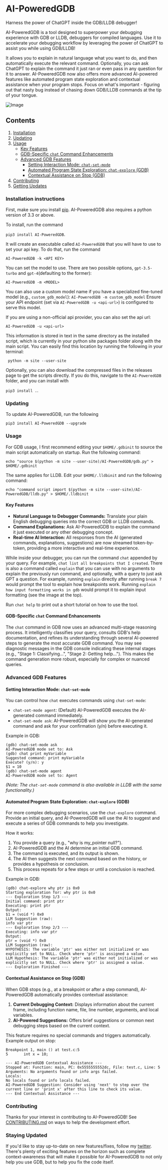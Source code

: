 # AI-PoweredGDB
Harness the power of ChatGPT inside the GDB/LLDB debugger!


AI-PoweredGDB is a tool designed to superpower your debugging experience with GDB or LLDB, debuggers for compiled languages. Use it to accelerate your debugging workflow by leveraging the power of ChatGPT to assist you while using GDB/LLDB! 

It allows you to explain in natural language what you want to do, and then automatically execute the relevant command. Optionally, you can ask ChatGPT to explain the command it just ran or even pass in any question for it to answer. AI-PoweredGDB now also offers more advanced AI-powered features like automated program state exploration and contextual assistance when your program stops. Focus on what's important - figuring out that nasty bug instead of chasing down GDB/LLDB commands at the tip of your tongue.

![Image](https://lh5.googleusercontent.com/xZMLwWWxavqYjC3fyCIZJ0m-s-f-XEoiOeWGbxRrw3dWoukUoWzJJ4iiBkVO2Vtiyr4K6o0WkTs7B40TapeBPIYwgVRVhDXGVjB4tFYoKH3_nK847nYXl3pISB6dEP6Wp_o0uPlfJOjCrLspm0_VNw)

## Contents

1. [Installation](#installation-intructions)
2. [Updating](#updating)
3. [Usage](#usage)
    * [Key Features](#key-features)
    * [GDB-Specific `chat` Command Enhancements](#gdb-specific-chat-command-enhancements)
    * [Advanced GDB Features](#advanced-gdb-features)
        * [Setting Interaction Mode: `chat-set-mode`](#setting-interaction-mode-chat-set-mode)
        * [Automated Program State Exploration: `chat-explore` (GDB)](#automated-program-state-exploration-chat-explore-gdb)
        * [Contextual Assistance on Stop (GDB)](#contextual-assistance-on-stop-gdb)
4. [Contributing](#contributing)
5. [Getting Updates](#getting-updates)

### Installation instructions
First, make sure you install [pip](https://pip.pypa.io/en/stable/installation/). AI-PoweredGDB also
requires a python version of 3.3 or above.

To install, run the command 

```pip3 install AI-PoweredGDB```. 

It will create an executable called ```AI-PoweredGDB``` that you will have to use to set your api key. 
To do that, run the command

```AI-PoweredGDB -k <API KEY> ```

You can set the model to use. There are two possible options, ```gpt-3.5-turbo``` and ```gpt-4```(defaulting to the former):

```AI-PoweredGDB -m <MODEL>```

You can also use a custom model name if you have a specialized fine-tuned model (e.g., `custom_gdb_model`):
```AI-PoweredGDB -m custom_gdb_model```
Ensure your API endpoint (set via `AI-PoweredGDB -u <api-url>`) is configured to serve this model.

If you are using a non-official api provider, you can also set the api url:

```AI-PoweredGDB -u <api-url>```

This information is stored in text in the same directory as the installed script, which is currently in your python site packages
folder along with the main script. You can easily find this location by running the following in your terminal:

``` python -m site --user-site```

Optionally, you can also download the compressed files in the releases page to get the scripts directly.
If you do this, navigate to the ```AI-PoweredGDB``` folder, and you can install with

```pip3 install .```.

### Updating

To update AI-PoweredGDB, run the following

```pip3 install AI-PoweredGDB --upgrade```


### Usage
For GDB usage, I first recommend editing your ```$HOME/.gdbinit``` to source the main script automatically on startup. Run the following command:

```echo "source $(python -m site --user-site)/AI-PoweredGDB/gdb.py" > $HOME/.gdbinit```

The same applies for LLDB. Edit your ```$HOME/.lldbinit``` and run the following command:

```echo "command script import $(python -m site --user-site)/AI-PoweredGDB/lldb.py" > $HOME/.lldbinit```

#### Key Features
- **Natural Language to Debugger Commands:** Translate your plain English debugging queries into the correct GDB or LLDB commands.
- **Command Explanations:** Ask AI-PoweredGDB to explain the command it just executed or any other debugging concept.
- **Real-time AI Interaction:** All responses from the AI (generated commands, explanations, suggestions) are now streamed token-by-token, providing a more interactive and real-time experience.

While inside your debugger, you can run the command `chat` appended by your query. For example, `chat list all breakpoints that I created`. 
There is also a command called `explain` that you can use with no arguments to explain the previously run command, 
and optionally, with a query to just ask GPT a question. For example, running `explain` directly after running 
`break 7` would prompt the tool to explain how breakpoints work. Running `explain how input formatting works in gdb` 
would prompt it to explain input formatting (see the image at the top).

Run `chat help` to print out a short tutorial on how to use the tool.

#### GDB-Specific `chat` Command Enhancements
The `chat` command in GDB now uses an advanced multi-stage reasoning process. It intelligently classifies your query, consults GDB's help documentation, and refines its understanding through several AI-powered steps to generate the most accurate GDB command. You may see diagnostic messages in the GDB console indicating these internal stages (e.g., "Stage 1: Classifying...", "Stage 2: Getting help..."). This makes the command generation more robust, especially for complex or nuanced queries.

### Advanced GDB Features

#### Setting Interaction Mode: `chat-set-mode`
You can control how `chat` executes commands using `chat-set-mode`:
*   `chat-set-mode agent`: (Default) AI-PoweredGDB executes the AI-generated command immediately.
*   `chat-set-mode ask`: AI-PoweredGDB will show you the AI-generated command and ask for your confirmation (y/n) before executing it.

Example in GDB:
```gdb
(gdb) chat-set-mode ask
AI-PoweredGDB mode set to: Ask
(gdb) chat print myVariable
Suggested command: print myVariable
Execute? (y/n): y
$1 = 10 
(gdb) chat-set-mode agent
AI-PoweredGDB mode set to: Agent
```
*(Note: The `chat-set-mode` command is also available in LLDB with the same functionality.)*

#### Automated Program State Exploration: `chat-explore` (GDB)
For more complex debugging scenarios, use the `chat-explore` command. Provide an initial query, and AI-PoweredGDB will use the AI to suggest and execute a series of GDB commands to help you investigate.

How it works:
1. You provide a query (e.g., "why is my_pointer null?").
2. AI-PoweredGDB and the AI determine an initial GDB command.
3. The command is executed, and its output is shown.
4. The AI then suggests the next command based on the history, or provides a hypothesis or conclusion.
5. This process repeats for a few steps or until a conclusion is reached.

Example in GDB:
```gdb
(gdb) chat-explore why ptr is 0x0
Starting exploration for: why ptr is 0x0
--- Exploration Step 1/3 ---
Initial command: print ptr
Executing: print ptr
Output:
$1 = (void *) 0x0
LLM Suggestion (raw):
info var ptr
--- Exploration Step 2/3 ---
Executing: info var ptr
Output:
ptr = (void *) 0x0
LLM Suggestion (raw):
HYPOTHESIS: The variable 'ptr' was either not initialized or was explicitly set to NULL. Check where 'ptr' is assigned a value.
LLM Hypothesis: The variable 'ptr' was either not initialized or was explicitly set to NULL. Check where 'ptr' is assigned a value.
--- Exploration Finished ---
```

#### Contextual Assistance on Stop (GDB)
When GDB stops (e.g., at a breakpoint or after a step command), AI-PoweredGDB automatically provides contextual assistance:
1.  **Current Debugging Context:** Displays information about the current frame, including function name, file, line number, arguments, and local variables.
2.  **AI-Powered Suggestions:** Offers brief suggestions or common next debugging steps based on the current context.

This feature requires no special commands and triggers automatically. Example output on stop:
```gdb
Breakpoint 1, main () at test.c:5
5	    int x = 10;

--- AI-PoweredGDB Contextual Assistance ---
Stopped at: Function: main, PC: 0x5555555552dc, File: test.c, Line: 5
Arguments: No arguments found or info args failed.
Locals:
No locals found or info locals failed.
AI-PoweredGDB Suggestion: Consider using 'next' to step over the current line or 'print x' after this line to check its value.
--- End Contextual Assistance ---
```

### Contributing
Thanks for your interest in contributing to AI-PoweredGDB! See [CONTRIBUTING.md](CONTRIBUTING.md) on ways to
help the development effort. 

### Staying Updated

If you'd like to stay up-to-date on new features/fixes, follow my [twitter](https://twitter.com/pranay__gosar). There's plenty
of exciting features on the horizon such as complete context-awareness that will make it possible
for AI-PoweredGDB to not only help you use GDB, but to help you fix the code itself.
